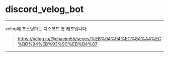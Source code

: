 # discord_velog_bot
----
velog에 포스팅하는 디스코드 봇 레포입니다.

> https://velog.io/@chaejm55/series/%EB%94%94%EC%8A%A4%EC%BD%94%EB%93%9C%EB%B4%87
----
